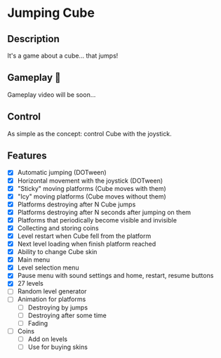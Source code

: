 # Jumping Cube

## Description
It's a game about a cube... that jumps!

## Gameplay 🎥
Gameplay video will be soon...

## Control
As simple as the concept: control Cube with the joystick.

## Features
- [x] Automatic jumping (DOTween)
- [x] Horizontal movement with the joystick (DOTween)
- [x] "Sticky" moving platforms (Cube moves with them)
- [x] "Icy" moving platforms (Cube moves without them)
- [x] Platforms destroying after N Cube jumps
- [x] Platforms destroying after N seconds after jumping on them
- [x] Platforms that periodically become visible and invisible
- [x] Collecting and storing coins
- [x] Level restart when Cube fell from the platform
- [x] Next level loading when finish platform reached
- [x] Ability to change Cube skin 
- [x] Main menu
- [x] Level selection menu
- [x] Pause menu with sound settings and home, restart, resume buttons
- [x] 27 levels
- [ ] Random level generator
- [ ] Animation for platforms
  - [ ] Destroying by jumps
  - [ ] Destroying after some time
  - [ ] Fading
- [ ] Coins
  - [ ] Add on levels
  - [ ] Use for buying skins
